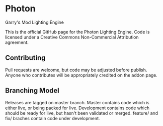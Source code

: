 # Photon
Garry's Mod Lighting Engine

This is the official GitHub page for the Photon Lighting Engine. Code is licensed under a Creative Commons Non-Commercial Attribution agreement.

## Contributing
Pull requests are welcome, but code may be adjusted before publish. Anyone who contributes will be appropriately credited on the addon page.

## Branching Model
Releases are tagged on master branch.
Master contains code which is either live, or being packed for live.
Development contains code which should be ready for live, but hasn't been validated or merged.
feature/ and fix/ braches contain code under development.
